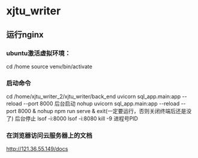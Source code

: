 # xjtu_writer
## 运行nginx
### ubuntu激活虚拟环境：
cd /home
source venv/bin/activate
### 启动命令
cd /home/xjtu_writer_2/xjtu_writer/back_end
uvicorn sql_app.main:app --reload --port 8000
后台启动
nohup uvicorn sql_app.main:app --reload --port 8000 &
nohup npm run serve &
exit(一定要运行，否则关闭终端后还是没了)
后台停止
lsof -i:8000
lsof -i:8080
kill -9  进程号PID
### 在浏览器访问云服务器上的文档
http://121.36.55.149/docs
